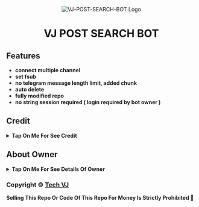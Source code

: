 <p align="center">
  <img src="https://graph.org/file/d57d6f83abb6b8d0efb02.jpg" alt="VJ-POST-SEARCH-BOT Logo">
</p>
<h1 align="center">
  VJ POST SEARCH BOT
</h1>

## Features

- <b>connect multiple channel
- set fsub
- no telegram message length limit, added chunk
- auto delete 
- fully modified repo
- no string session required ( login required by bot owner )</b>

## Credit

<b><details><summary>Tap On Me For See Credit</summary>

💝 Credit Goes To [Tech VJ](https://telegram.me/Kingvj01) So Don't Forgot To Give Credit

💖 And Thank You So Much To All Who Help In This Journey 💕

Copyright ©️ [Tech VJ](https://telegram.me/Kingvj01)

</b>
</details>

## About Owner 

<b><details><summary>Tap On Me For See Details Of Owner</summary>

- YouTube Channel : [Tech VJ](https://youtube.com/@Tech_VJ)
- Telegram Channel : [VJ Botz](https://telegram.me/VJ_Botz)
- Contact Link : [King VJ](https://telegram.me/Kingvj01)
- Instagram Id Link : [Tech VJ](https://instagram.com/tech.vj)

</b>
</details>


### Copyright ©️ [Tech VJ](https://telegram.me/Kingvj01)

<b>Selling This Repo Or Code Of This Repo For Money Is Strictly Prohibited 🚫</b>

